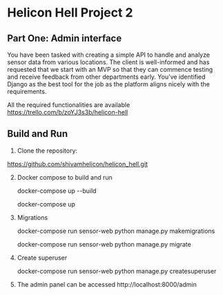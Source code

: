 # Helicon Hell Project 2

## Part One: Admin interface

You have been tasked with creating a simple API to handle and analyze sensor data from various locations. The client is well-informed and has requested that we start with an MVP so that they can commence testing and receive feedback from other departments early. You’ve identified Django as the best tool for the job as the platform aligns nicely with the requirements.

All the required functionalities are available https://trello.com/b/zoYJ3s3b/helicon-hell



## Build and Run

1. Clone the repository:

https://github.com/shivamhelicon/helicon_hell.git

2. Docker compose to build and run

   docker-compose up --build

   docker-compose up

3. Migrations

    docker-compose run sensor-web python manage.py makemigrations

    docker-compose run sensor-web python manage.py migrate


4. Create superuser

    docker-compose run sensor-web python manage.py createsuperuser
   

5. The admin panel can be accessed http://localhost:8000/admin
